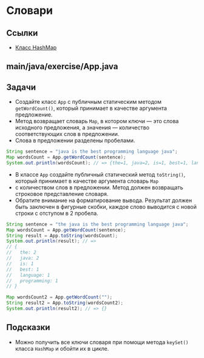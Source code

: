 # Словари

## Ссылки

* [Класс HashMap](https://docs.oracle.com/javase/8/docs/api/java/util/HashMap.html)

## main/java/exercise/App.java

## Задачи

* Создайте класс `App` с публичным статическим методом `getWordCount()`, который принимает в качестве аргумента предложение.
* Метод возвращает словарь `Map`, в котором ключи — это слова исходного предложения, а значения — количество соответствующих слов в предложении. 
* Слова в предложении разделены пробелами.

```java
String sentence = "java is the best programming language java";
Map wordsCount = App.getWordCount(sentence);
System.out.println(wordsCount); // => {the=1, java=2, is=1, best=1, language=1, programming=1}
```

* В классе `App` создайте публичный статический метод `toString()`, который принимает в качестве аргумента словарь `Map` 
* с количеством слов в предложении. Метод должен возвращать строковое представление словаря. 
* Обратите внимание на форматирование вывода. Результат должен быть заключен в фигурные скобки, каждое слово выводится с новой строки с отступом в 2 пробела.

```java
String sentence = "the java is the best programming language java";
Map wordsCount = App.getWordCount(sentence);
String result = App.toString(wordsCount);
System.out.println(result); // =>
// {
//   the: 2
//   java: 2
//   is: 1
//   best: 1
//   language: 1
//   programming: 1
// }

Map wordsCount2 = App.getWordCount("");
String result2 = App.toString(wordsCount2);
System.out.println(result2); // => {}
```

## Подсказки

* Можно получить все ключи словаря при помощи метода `keySet()` класса `HashMap` и обойти их в цикле.
